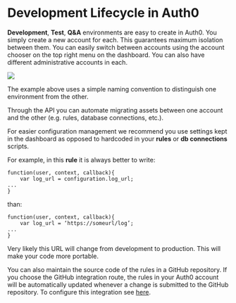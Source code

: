 # Development Lifecycle in Auth0

__Development__, __Test__, __Q&A__ environments are easy to create in Auth0. You simply create a new account for each. This guarantees maximum isolation between them. You can easily switch between accounts using the account chooser on the top right menu on the dashboard. You can also have different administrative accounts in each.

![](https://docs.google.com/drawings/d/1ceFEtCtIvZz_0J7ugDgxAMAv4YPIIYKOmfa4lzFbQDo/pub?w=607&h=298)

The example above uses a simple naming convention to distinguish one environment from the other.

Through the API you can automate migrating assets between one account and the other (e.g. rules, database connections, etc.).

For easier configuration management we recommend you use settings kept in the dashboard as opposed to hardcoded in your __rules__ or __db connections__ scripts.

For example, in this __rule__ it is always better to write:

```
function(user, context, callback){
	var log_url = configuration.log_url;
...
}
```

than:

```
function(user, context, callback){
	var log_url = ‘https://someurl/log’;
...
}
```

Very likely this URL will change from development to production. This will make your code more portable.

You can also maintain the source code of the rules in a GitHub repository. If you choose the GitHub integration route, the rules in your Auth0 account will be automatically updated whenever a change is submitted to the GitHub repository. To configure this integration see [here](/rules#8).
